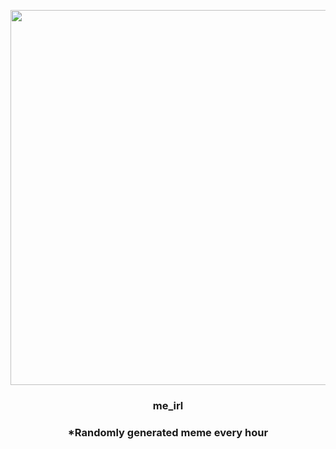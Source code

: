 <p align="center">
        <img src="https://i.redd.it/qpmo4zosrmf91.jpg" width="600" height="600">
        </p>
        <h3 align="center">me_irl</h3>
        <h3 align="center">*Randomly generated meme every hour</h3>
    